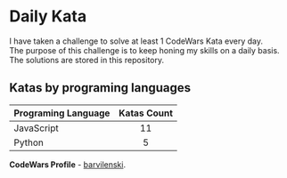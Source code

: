 # Daily Kata

I have taken a challenge to solve at least 1 CodeWars Kata every day.  
The purpose of this challenge is to keep honing my skills on a daily basis.  
The solutions are stored in this repository.

## Katas by programing languages

| Programing Language | Katas Count |
| ------------------- | :---------: |
| JavaScript          |          11 |
| Python              |           5 |


**CodeWars Profile** - [barvilenski](https://www.codewars.com/users/vbarv24).
